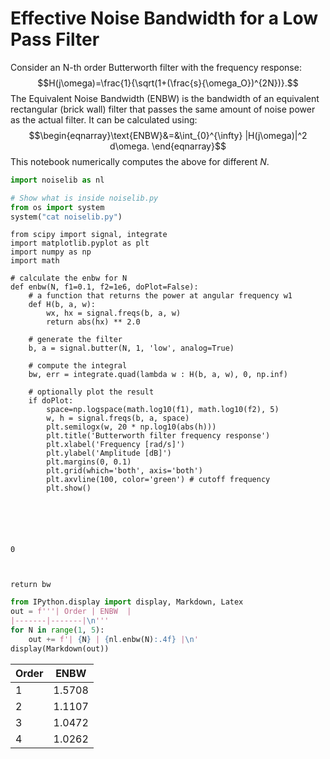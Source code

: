 # Effective Noise Bandwidth for a Low Pass Filter

Consider an N-th order Butterworth filter with the frequency response:
$$H(j\omega)=\frac{1}{\sqrt(1+(\frac{s}{\omega_O})^{2N})}.$$
The  Equivalent Noise Bandwidth (ENBW) is the bandwidth of an equivalent rectangular (brick wall) filter that passes the same amount of noise power as the actual filter. It can be calculated using: 
$$\begin{eqnarray}\text{ENBW}&=&\int_{0}^{\infty} |H(j\omega)|^2 d\omega.
\end{eqnarray}$$
This notebook numerically computes the above for different $N$.


```python
import noiselib as nl
```


```python
# Show what is inside noiselib.py
from os import system
system("cat noiselib.py")
```

    from scipy import signal, integrate
    import matplotlib.pyplot as plt
    import numpy as np
    import math
    
    # calculate the enbw for N
    def enbw(N, f1=0.1, f2=1e6, doPlot=False):
        # a function that returns the power at angular frequency w1
        def H(b, a, w):
            wx, hx = signal.freqs(b, a, w)
            return abs(hx) ** 2.0
    
        # generate the filter
        b, a = signal.butter(N, 1, 'low', analog=True) 
        
        # compute the integral
        bw, err = integrate.quad(lambda w : H(b, a, w), 0, np.inf)  
        
        # optionally plot the result
        if doPlot:
            space=np.logspace(math.log10(f1), math.log10(f2), 5)
            w, h = signal.freqs(b, a, space)
            plt.semilogx(w, 20 * np.log10(abs(h)))
            plt.title('Butterworth filter frequency response')
            plt.xlabel('Frequency [rad/s]')
            plt.ylabel('Amplitude [dB]')
            plt.margins(0, 0.1)
            plt.grid(which='both', axis='both')
            plt.axvline(100, color='green') # cutoff frequency
            plt.show()
            
        




    0



    return bw


```python
from IPython.display import display, Markdown, Latex
out = f'''| Order | ENBW  |
|-------|-------|\n'''
for N in range(1, 5):
    out += f'| {N} | {nl.enbw(N):.4f} |\n'
display(Markdown(out))
```


| Order | ENBW  |
|-------|-------|
| 1 | 1.5708 |
| 2 | 1.1107 |
| 3 | 1.0472 |
| 4 | 1.0262 |




```python

```
